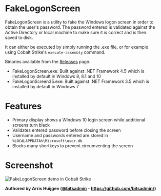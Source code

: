 # FakeLogonScreen
FakeLogonScreen is a utility to fake the Windows logon screen in order to obtain the user's password. The password entered is validated against the Active Directory or local machine to make sure it is correct and is then saved to disk.

It can either be executed by simply running the .exe file, or for example using Cobalt Strike's `execute-assembly` command.

Binaries available from the [Releases](https://github.com/bitsadmin/fakelogonscreen/releases) page.
- FakeLogonScreen.exe: Built against .NET Framework 4.5 which is installed by default in Windows 8, 8.1 and 10
- FakeLogonScreen35.exe: Built against .NET Framework 3.5 which is installed by default in Windows 7

# Features
- Primary display shows a Windows 10 login screen while additional screens turn black
- Validates entered password before closing the screen
- Username and passwords entered are stored in `%LOCALAPPDATA%\Microsoft\user.db`
- Blocks many shortkeys to prevent circumventing the screen

# Screenshot
![FakeLogonScreen demo in Cobalt Strike](https://raw.githubusercontent.com/bitsadmin/fakelogonscreen/master/demo.gif "FakeLogonScreen demo in Cobalt Strike")


**Authored by Arris Huijgen ([@bitsadmin](https://twitter.com/bitsadmin/) - https://github.com/bitsadmin/)**